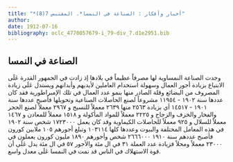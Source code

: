 ```yaml
---
title: "*أخبار وأفكار : الصناعة في النمسا*. المقتبس 7(8)"
author: 
date: 1912-07-16
bibliography: oclc_4770057679-i_79-div_7.d1e2951.bib
---
```




##  الصناعة في النمسا 


 وجدت الصناعة النمساوية لها مصرفاً عظيماً في بلادها إذ زادت في الجمهور القدرة عَلَى الابتياع بزيادة أجور العمال وسهولة استخدام العاملين لأيديهم وأبدانهم ويستدل عَلَى زيادة المصروف من البضائع وقلة الصادر منها بنمو عدد العمال في تلك الإمبراطورية فقد كان عددها سنة  ١٩٠٢  -  ١١٩٥٤  مشروعاً لصنع الحاصلات الصناعية وتحويلها فأصبح عددها سنة  ١٩٠١  -  ١٤٥١٧  أي بزيادة  ٢٥٦٣  منها  ٢٦٣٩  معملاً للنسيج و  ٢٩٦٧  معملاً لصنع الحجر والفخار والخزف والزجاج و  ٢٢٢٥  معملاً للمواد المأكولة و  ١٥١٨  معملاً للمعادن و  ١٤٦٧  معملاً للسلال و  ٩٢٥  معملاً للحاصلات الكيماوية وقد كان يعمل  ١٧٢٣٠٠٠  شخص سنة  ١٩٠٢  في هذه المعامل المختلفة والبيوت وعددها كلها  ١٠٣١١٤  وتبلغ أجورهم  ١٠٥  ملايين كورون فأصبح عددهم سنة  ١٩١٠  ٢٦٦٦٠٠٠  شخص وأجورهم  ١٨٩٠  مليون كورون يعملون في  ٢٣٠٠٠  معملاً ومحلاً فزيادة عدد العملة  ٣١  في ال  مئة  والأجور  ٥٧  في ال  مئة  يدل عَلَى أن قوة الاستهلاك في الناس قد نمت في النمسا   عَلَى معدل واسع. 
